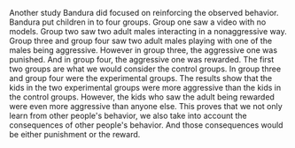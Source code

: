 Another study Bandura did focused on reinforcing the observed behavior. Bandura
put children in to four groups. Group one saw a video with no models. Group two
saw two adult males interacting in a nonaggressive way. Group three and group
four saw two adult males playing with one of the males being aggressive.
However in group three, the aggressive one was punished. And in group four, the
aggressive one was rewarded. The first two groups are what we would consider
the control groups. In group three and group four were the experimental groups.
The results show that the kids in the two experimental groups were more
aggressive than the kids in the control groups. However, the kids who saw the
adult being rewarded were even more aggressive than anyone else. This proves
that we not only learn from other people's behavior, we also take into account
the consequences of other people's behavior. And those consequences would be
either punishment or the reward.
